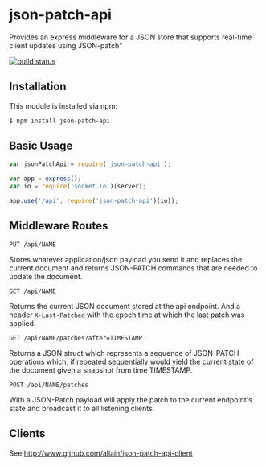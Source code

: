 # json-patch-api

Provides an express middleware for a JSON store that supports real-time client updates using JSON-patch"

[![build status](https://secure.travis-ci.org/allain/json-patch-api.png)](http://travis-ci.org/allain/json-patch-api)

## Installation

This module is installed via npm:

``` bash
$ npm install json-patch-api
```

## Basic Usage

``` js
var jsonPatchApi = require('json-patch-api');

var app = express();
var io = require('socket.io')(server);

app.use('/api', require('json-patch-api')(io));

```

## Middleware Routes

``` HTTP
PUT /api/NAME
```
Stores whatever application/json payload you send it and replaces the current document and returns JSON-PATCH commands that are needed to update the document.

```
GET /api/NAME
```
Returns the current JSON document stored at the api endpoint. And a header `X-Last-Patched` with the epoch time at which the last patch was applied.

```
GET /api/NAME/patches?after=TIMESTAMP
```
Returns a JSON struct which represents a sequence of JSON-PATCH operations which, if repeated sequentially would yield the current state of the document given a snapshot from time TIMESTAMP.

```
POST /api/NAME/patches
```
With a JSON-Patch payload will apply the patch to the current endpoint's state and broadcast it to all listening clients.

## Clients

See http://www.github.com/allain/json-patch-api-client
